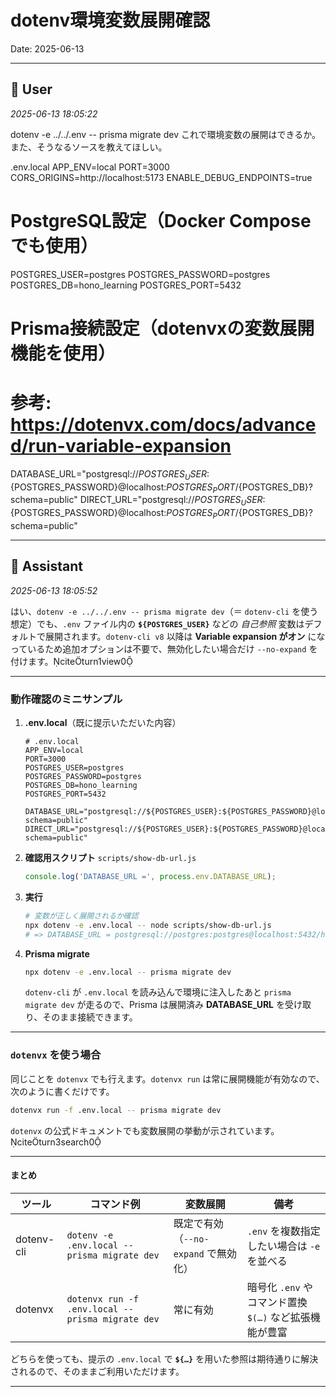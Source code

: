 # dotenv環境変数展開確認

Date: 2025-06-13

---

## 👤 User
*2025-06-13 18:05:22*

dotenv -e ../../.env -- prisma migrate dev
これで環境変数の展開はできるか。 
また、そうなるソースを教えてほしい。 

 .env.local
APP_ENV=local
PORT=3000
CORS_ORIGINS=http://localhost:5173
ENABLE_DEBUG_ENDPOINTS=true

# PostgreSQL設定（Docker Composeでも使用）
POSTGRES_USER=postgres
POSTGRES_PASSWORD=postgres
POSTGRES_DB=hono_learning
POSTGRES_PORT=5432

# Prisma接続設定（dotenvxの変数展開機能を使用）
# 参考: https://dotenvx.com/docs/advanced/run-variable-expansion
DATABASE_URL="postgresql://${POSTGRES_USER}:${POSTGRES_PASSWORD}@localhost:${POSTGRES_PORT}/${POSTGRES_DB}?schema=public"
DIRECT_URL="postgresql://${POSTGRES_USER}:${POSTGRES_PASSWORD}@localhost:${POSTGRES_PORT}/${POSTGRES_DB}?schema=public"

---

## 🤖 Assistant
*2025-06-13 18:05:52*

はい、`dotenv -e ../../.env -- prisma migrate dev`（＝ `dotenv-cli` を使う想定）でも、`.env` ファイル内の **`${POSTGRES_USER}`** などの *自己参照* 変数はデフォルトで展開されます。`dotenv-cli v8` 以降は **Variable expansion がオン** になっているため追加オプションは不要で、無効化したい場合だけ `--no-expand` を付けます。citeturn1view0

---

### 動作確認のミニサンプル

1. **.env.local**（既に提示いただいた内容）

   ```dotenv
   # .env.local
   APP_ENV=local
   PORT=3000
   POSTGRES_USER=postgres
   POSTGRES_PASSWORD=postgres
   POSTGRES_DB=hono_learning
   POSTGRES_PORT=5432

   DATABASE_URL="postgresql://${POSTGRES_USER}:${POSTGRES_PASSWORD}@localhost:${POSTGRES_PORT}/${POSTGRES_DB}?schema=public"
   DIRECT_URL="postgresql://${POSTGRES_USER}:${POSTGRES_PASSWORD}@localhost:${POSTGRES_PORT}/${POSTGRES_DB}?schema=public"
   ```

2. **確認用スクリプト** `scripts/show-db-url.js`

   ```js
   console.log('DATABASE_URL =', process.env.DATABASE_URL);
   ```

3. **実行**

   ```bash
   # 変数が正しく展開されるか確認
   npx dotenv -e .env.local -- node scripts/show-db-url.js
   # => DATABASE_URL = postgresql://postgres:postgres@localhost:5432/hono_learning?schema=public
   ```

4. **Prisma migrate**

   ```bash
   npx dotenv -e .env.local -- prisma migrate dev
   ```

   `dotenv-cli` が `.env.local` を読み込んで環境に注入したあと `prisma migrate dev` が走るので、Prisma は展開済み **DATABASE_URL** を受け取り、そのまま接続できます。

---

### `dotenvx` を使う場合

同じことを `dotenvx` でも行えます。`dotenvx run` は常に展開機能が有効なので、次のように書くだけです。

```bash
dotenvx run -f .env.local -- prisma migrate dev
```

`dotenvx` の公式ドキュメントでも変数展開の挙動が示されています。citeturn3search0

---

#### まとめ

| ツール | コマンド例 | 変数展開 | 備考 |
|-------|-----------|----------|------|
| dotenv-cli | `dotenv -e .env.local -- prisma migrate dev` | 既定で有効（`--no-expand` で無効化） | `.env` を複数指定したい場合は `-e` を並べる |
| dotenvx | `dotenvx run -f .env.local -- prisma migrate dev` | 常に有効 | 暗号化 `.env` やコマンド置換 `$(…)` など拡張機能が豊富 |

どちらを使っても、提示の `.env.local` で **`${…}`** を用いた参照は期待通りに解決されるので、そのままご利用いただけます。

---

